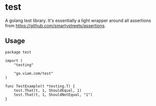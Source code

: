 # test

A golang test library. It's essentially a light wrapper around all assertions from https://github.com/smartystreets/assertions.

## Usage

```golang
package test

import (
	"testing"

	"go.viam.com/test"
)

func TestExample(t *testing.T) {
	test.That(t, 1, ShouldEqual, 1)
	test.That(t, 1, ShouldNotEqual, "1")
}
```
